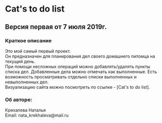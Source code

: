 <h1>Cat's to do list</h1> 
<h2>Версия первая от 7 июля 2019г.</h2>

<h3>Краткое описание</h3>
Это мой самый первый проект.<br>
Он предназначен для планирования дел своего домашнего питомца на текущий день.<br>
При помощи несложных операций можно добавлять/удалять пункты списка дел. 
Добавленные дела можно отмечать как выполненные.
Есть возможность просматривать отдельно списки выполненных и невыполненных дел.<br>
Визуализацию сайта можно посмотреть по ссылке  - [Cat's to do list]<https://natasha-3.github.io/cat-s-to-do-list/>.


<h3>Об авторе:</h3>
Крехалева Наталья<br>
Email: nata_krekhaleva@mail.ru





